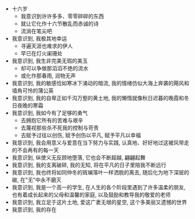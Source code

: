 - 十六岁
	- 我意识到许许多多、零零碎碎的东西
	- 就让它化作十六节散乱而赤诚的诗
	- 流淌在笔尖吧
- 我意识到, 我极其地幸运
	- 寻遍天涯也难求的伊人
	- 早已在灯火阑珊处
- 我意识到, 我生非完美无瑕的美玉
	- 却可以争做那滔滔不绝的流水
	- 或化作那春雨, 润物无声
- 我意识到, 我的敏感恰如寒冰下涌动的暗流, 我的情绪仿似大海上奔袭的飓风和墙角可怜的蒲公英
- 我意识到, 我的自卑正如千沟万壑的黄土地, 我的懒惰就像秋日迟暮的晚霞和冬日夜晚的寒霜
- 我意识到, 我如今有了足够的勇气
	- 去拥抱它所有的苦难与艰辛
	- 去蔑视那些杀不死我的控制与苛责
	- 去赋予过往以创伤, 赋予创伤以平凡, 赋予平凡以幸福
- 我意识到, 我会用意义与爱意在当下努力与实践, 认真地、好好地过这被风带走的不会再有的每一天
- 我意识到, 纵使义无反顾地堕落, 它也会不断超越, 翩翩起舞
- 我意识到, 我的支离破碎, 我的无知, 将在平凡的日子里陪我不断远行
- 我意识到, 我也终将如同仲冬的斑斓落叶一样洒脱的离去, 随后化为地下深层的碳, 在"无"中永不磨灭
- 我意识到, 我是一个高一的学生, 在人生的各个阶段里遇到了许多温柔的朋友, 也有着成长起来的父母和温馨的家庭, 以及鼓励和教导我的敬爱的老师
- 我意识到, 我立足于这片土地, 爱这广袤无垠的星空, 这个多美丽又遗憾的世界
- 我意识到, 我的存在